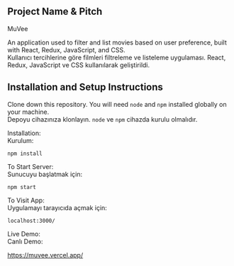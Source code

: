## Project Name & Pitch

MuVee

An application used to filter and list movies based on user preference, built with React, Redux, JavaScript, and CSS.
<br>
Kullanıcı tercihlerine göre filmleri filtreleme ve listeleme uygulaması. React, Redux, JavaScript ve CSS kullanılarak geliştirildi.

## Installation and Setup Instructions

Clone down this repository. You will need `node` and `npm` installed globally on your machine.
<br>
Depoyu cihazınıza klonlayın. `node` ve `npm` cihazda kurulu olmalıdır.

Installation:
<br>
Kurulum:

`npm install`

To Start Server:
<br>
Sunucuyu başlatmak için:

`npm start`

To Visit App:
<br>
Uygulamayı tarayıcıda açmak için:

`localhost:3000/`

Live Demo:
<br>
Canlı Demo:

<a href='https://muvee.vercel.app/'>https://muvee.vercel.app/</a>
